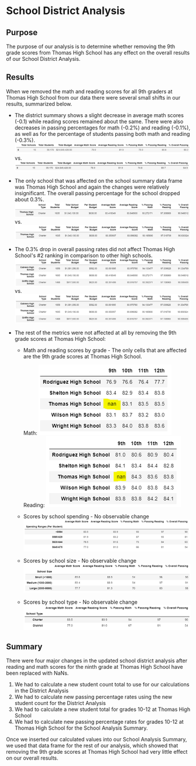 # School District Analysis

## Purpose

The purpose of our analysis is to determine whether removing the 9th grade scores from Thomas High School has any effect on the overall results of our School District Analysis. 

## Results

When we removed the math and reading scores for all 9th graders at Thomas High School from our data there were several small shifts in our results, summarized below.

* The district summary shows a slight decrease in average math scores (-0.1) while reading scores remained about the same. There were also decreases in passing percentages for math (-0.2%) and reading (-0.1%), as well as for the percentage of students passing both math and reading (-0.3%).
![district_summary](Resources/district_summary.PNG)
vs.
![district_summary_v2](Resources/district_summary_v2.PNG)

* The only school that was affected on the school summary data frame was Thomas High School and again the changes were relatively insignificant. The overall passing percentage for the school dropped about 0.3%.
![school_summary](Resources/school_summary.PNG)
vs.
![school_summary_v2](Resources/school_summary_v2.PNG)

* The 0.3% drop in overall passing rates did not affect Thomas High School's #2 ranking in comparison to other high schools.
![top_schools](Resources/top_schools.PNG)
vs.
![top_schools_v2](Resources/top_schools_v2.PNG)

* The rest of the metrics were not affected at all by removing the 9th grade scores at Thomas High School:
	* Math and reading scores by grade - The only cells that are affected are the 9th grade scores at Thomas High School.
	
        Math: ![math_scores](Resources/math_scores.PNG)   Reading: ![reading_scores](Resources/reading_scores.PNG)
	* Scores by school spending - No observable change
	![school_spending_summary](Resources/school_spending_summary.PNG)
	* Scores by school size - No observable change
	![school_size_summary](Resources/school_size_summary.PNG)
	* Scores by school type - No observable change
	![school_type_summary](Resources/school_type_summary.PNG)


## Summary

There were four major changes in the updated school district analysis after reading and math scores for the ninth grade at Thomas High School have been replaced with NaNs.

1. We had to calculate a new student count total to use for our calculations in the District Analysis
2. We had to calculate new passing percentage rates using the new student count for the District Analysis
3. We had to calculate a new student total for grades 10-12 at Thomas High School
4. We had to calculate new passing percentage rates for grades 10-12 at Thomas High School for the School Analysis Summary.

Once we inserted our calculated values into our School Analysis Summary, we used that data frame for the rest of our analysis, which showed that removing the 9th grade scores at Thomas High School had very little effect on our overall results.
